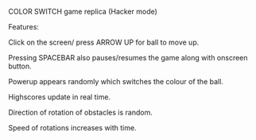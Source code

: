 COLOR SWITCH game replica (Hacker mode)

Features:

Click on the screen/ press ARROW UP for ball to move up.

Pressing SPACEBAR also pauses/resumes the game along with onscreen button.

Powerup appears randomly which switches the colour of the ball.

Highscores update in real time.

Direction of rotation of obstacles is random.

Speed of rotations increases with time.

